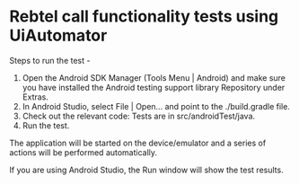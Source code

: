 <h1>Rebtel call functionality tests using UiAutomator</h1>

Steps to run the test -

1. Open the Android SDK Manager (Tools Menu | Android) and make sure you have installed the Android testing support library Repository under Extras.
2. In Android Studio, select File | Open... and point to the ./build.gradle file.
3. Check out the relevant code:
  Tests are in src/androidTest/java.
4. Run the test.

The application will be started on the device/emulator and a series of actions will be performed automatically.

If you are using Android Studio, the Run window will show the test results.
